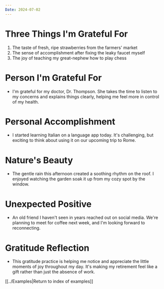 ```yaml
---
Date: 2024-07-02
---
```


# Three Things I'm Grateful For

1. The taste of fresh, ripe strawberries from the farmers' market
2. The sense of accomplishment after fixing the leaky faucet myself
3. The joy of teaching my great-nephew how to play chess

# Person I'm Grateful For

- I'm grateful for my doctor, Dr. Thompson. She takes the time to listen to my concerns and explains things clearly, helping me feel more in control of my health.

# Personal Accomplishment

- I started learning Italian on a language app today. It's challenging, but exciting to think about using it on our upcoming trip to Rome.

# Nature's Beauty

- The gentle rain this afternoon created a soothing rhythm on the roof. I enjoyed watching the garden soak it up from my cozy spot by the window.

# Unexpected Positive

- An old friend I haven't seen in years reached out on social media. We're planning to meet for coffee next week, and I'm looking forward to reconnecting.

# Gratitude Reflection

- This gratitude practice is helping me notice and appreciate the little moments of joy throughout my day. It's making my retirement feel like a gift rather than just the absence of work.

[[../Examples|Return to index of examples]]